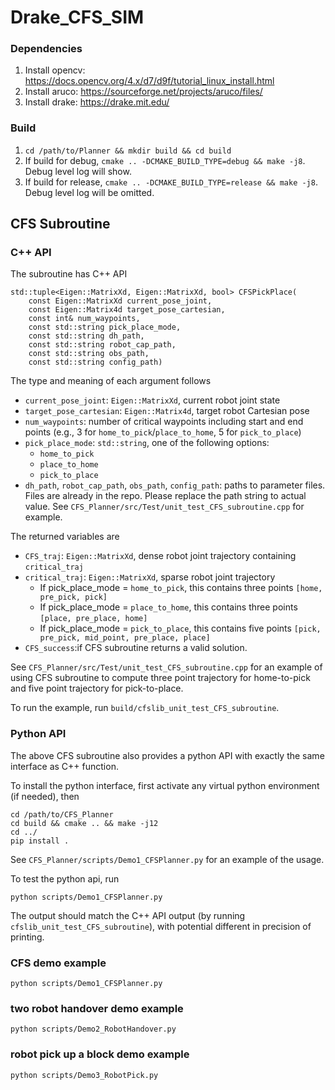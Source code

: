 # Drake_CFS_SIM

### Dependencies

1. Install opencv: https://docs.opencv.org/4.x/d7/d9f/tutorial_linux_install.html
2. Install aruco: https://sourceforge.net/projects/aruco/files/
2. Install drake: https://drake.mit.edu/

### Build

1. `cd /path/to/Planner && mkdir build && cd build`
2. If build for debug, `cmake .. -DCMAKE_BUILD_TYPE=debug && make -j8`. Debug level log will show.
3. If build for release, `cmake .. -DCMAKE_BUILD_TYPE=release && make -j8`. Debug level log will be omitted.

## CFS Subroutine

### C++ API

The subroutine has C++ API
```
std::tuple<Eigen::MatrixXd, Eigen::MatrixXd, bool> CFSPickPlace(
    const Eigen::MatrixXd current_pose_joint,
    const Eigen::Matrix4d target_pose_cartesian,
    const int& num_waypoints,
    const std::string pick_place_mode,
    const std::string dh_path,
    const std::string robot_cap_path,
    const std::string obs_path,
    const std::string config_path)
```
The type and meaning of each argument follows
- `current_pose_joint`: `Eigen::MatrixXd`, current robot joint state
- `target_pose_cartesian`: `Eigen::Matrix4d`, target robot Cartesian pose
- `num_waypoints`: number of critical waypoints including start and end points (e.g., 3 for `home_to_pick`/`place_to_home`, 5 for `pick_to_place`)
- `pick_place_mode`: `std::string`, one of the following options:
    - `home_to_pick`
    - `place_to_home`
    - `pick_to_place`
- `dh_path`, `robot_cap_path`, `obs_path`, `config_path`: paths to parameter files. Files are already in the repo. Please replace the path string to actual value. See `CFS_Planner/src/Test/unit_test_CFS_subroutine.cpp` for example.

The returned variables are
- `CFS_traj`: `Eigen::MatrixXd`, dense robot joint trajectory containing `critical_traj`
- `critical_traj`: `Eigen::MatrixXd`, sparse robot joint trajectory
    - If pick_place_mode = `home_to_pick`, this contains three points `[home, pre_pick, pick]`
    - If pick_place_mode = `place_to_home`, this contains three points `[place, pre_place, home]`
    - If pick_place_mode = `pick_to_place`, this contains five points `[pick, pre_pick, mid_point, pre_place, place]`
- `CFS_success`:if CFS subroutine returns a valid solution.

See `CFS_Planner/src/Test/unit_test_CFS_subroutine.cpp` for an example of using CFS subroutine to compute three point trajectory for home-to-pick and five point trajectory for pick-to-place.

To run the example, run `build/cfslib_unit_test_CFS_subroutine`.

### Python API

The above CFS subroutine also provides a python API with exactly the same interface as C++ function.

To install the python interface, first activate any virtual python environment (if needed), then
```
cd /path/to/CFS_Planner
cd build && cmake .. && make -j12
cd ../
pip install .
```

See `CFS_Planner/scripts/Demo1_CFSPlanner.py` for an example of the usage.

To test the python api, run
```
python scripts/Demo1_CFSPlanner.py
```
The output should match the C++ API output (by running `cfslib_unit_test_CFS_subroutine`),
with potential different in precision of printing.

### CFS demo example
```
python scripts/Demo1_CFSPlanner.py
```

### two robot handover demo example
```
python scripts/Demo2_RobotHandover.py
```

### robot pick up a block demo example
```
python scripts/Demo3_RobotPick.py
```